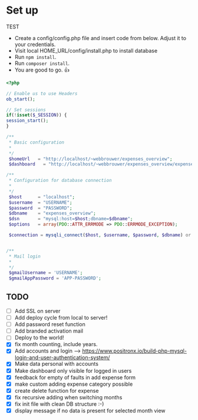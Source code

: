 # Set up

TEST

* Create a config/config.php file and insert code from below. Adjust it to your credentials.
* Visit local HOME_URL/config/install.php to install database
* Run `npm install`.
* Run `composer install`.
* You are good to go. :+1:

```php
<?php

// Enable us to use Headers
ob_start();

// Set sessions
if(!isset($_SESSION)) {
session_start();
}

/**
 * Basic configuration
 *
 */
 $homeUrl   = "http://localhost/~webbrouwer/expenses_overview";
 $dashboard   = "http://localhost/~webbrouwer/expenses_overview/expenses.php";

/**
 * Configuration for database connection
 *
 */
 $host      = "localhost";
 $username  = "USERNAME";
 $password  = "PASSWORD";
 $dbname    = "expenses_overview";
 $dsn       = "mysql:host=$host;dbname=$dbname";
 $options   = array(PDO::ATTR_ERRMODE => PDO::ERRMODE_EXCEPTION);

 $connection = mysqli_connect($host, $username, $password, $dbname) or die("Database connection not established.");


/**
 * Mail login
 *
 */
 $gmailUsername = 'USERNAME';
 $gmailAppPassword = 'APP-PASSWORD';

 ```

 ## TODO

- [ ] Add SSL on server
- [ ] Add deploy cycle from local to server!
- [ ] Add password reset function
- [ ] Add branded activation mail
- [ ] Deploy to the world!
- [x] fix month counting, include years.
- [x] Add accounts and login --> https://www.positronx.io/build-php-mysql-login-and-user-authentication-system/
- [x] Make data personal with accounts
- [x] Make dashboard only visible for logged in users
- [x] feedback for empty of faults in add expense form
- [x] make custom adding expense category possible
- [x] create delete function for expense
- [x] fix recursive adding when switching months
- [x] fix init file with clean DB structure :-)
- [x] display message if no data is present for selected month view

